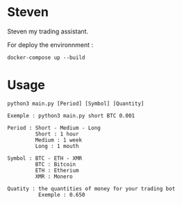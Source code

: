 # Steven
Steven my trading assistant.

For deploy the environnment : 
```
docker-compose up --build
```
# Usage
```
python3 main.py [Period] [Symbol] [Quantity]

Exemple : python3 main.py short BTC 0.001

Period : Short - Medium - Long
         Short : 1 hour
         Medium : 1 week
         Long : 1 mouth

Symbol : BTC - ETH - XMR
         BTC : Bitcoin
         ETH : Etherium 
         XMR : Monero

Quatity : the quantities of money for your trading bot
          Exemple : 0.650
```
